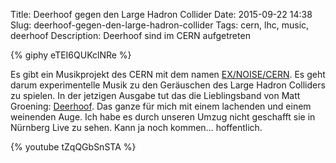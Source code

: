 Title: Deerhoof gegen den Large Hadron Collider
Date: 2015-09-22 14:38
Slug: deerhoof-gegen-den-large-hadron-collider
Tags: cern, lhc, music, deerhoof
Description: Deerhoof sind im CERN aufgetreten

{% giphy eTEI6QUKclNRe %}

Es gibt ein Musikprojekt des CERN mit dem namen [EX/NOISE/CERN](http://exnoisecern.ch/film). Es geht darum experimentelle Musik zu den Geräuschen des Large Hadron Colliders zu spielen. In der jetzigen Ausgabe tut das die Lieblingsband von Matt Groening: [Deerhoof](http://home.web.cern.ch/about/updates/2015/09/indie-band-deerhoof-experiment-sound-cern). Das ganze für mich mit einem lachenden und einem weinenden Auge. Ich habe es durch unseren Umzug nicht geschafft sie in Nürnberg Live zu sehen. Kann ja noch kommen... hoffentlich.

{% youtube tZqQGbSnSTA %}
